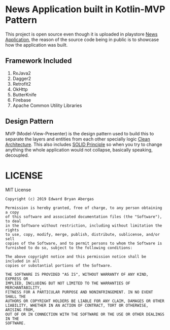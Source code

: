 
# News Application built in Kotlin-MVP Pattern
This project is open source even though it is uploaded in playstore [News Application](https://play.google.com/store/apps/details?id=com.tickr.tickr), the reason of the source code being in public is to showcase how the application was built.

## Framework Included
 1. RxJava2
 2. Dagger2
 3. Retrofit2
 4. OkHttp
 5. ButterKnife
 6. Firebase
 7. Apache Common Utility Libraries
## Design Pattern
MVP (Model-View-Presenter) is the design pattern used to build this to separate the layers and entities from each other specially logic [Clean Architecture](https://github.com/Bry1337/fuzzy-computing-machine). This also includes [SOLID Principle](https://www.baeldung.com/solid-principles) so when you try to change anything the whole application would not collapse, basically speaking, decoupled.

# LICENSE
MIT License
```
Copyright (c) 2019 Edward Bryan Abergas

Permission is hereby granted, free of charge, to any person obtaining a copy
of this software and associated documentation files (the "Software"), to deal
in the Software without restriction, including without limitation the rights
to use, copy, modify, merge, publish, distribute, sublicense, and/or sell
copies of the Software, and to permit persons to whom the Software is
furnished to do so, subject to the following conditions:

The above copyright notice and this permission notice shall be included in all
copies or substantial portions of the Software.

THE SOFTWARE IS PROVIDED "AS IS", WITHOUT WARRANTY OF ANY KIND, EXPRESS OR
IMPLIED, INCLUDING BUT NOT LIMITED TO THE WARRANTIES OF MERCHANTABILITY,
FITNESS FOR A PARTICULAR PURPOSE AND NONINFRINGEMENT. IN NO EVENT SHALL THE
AUTHORS OR COPYRIGHT HOLDERS BE LIABLE FOR ANY CLAIM, DAMAGES OR OTHER
LIABILITY, WHETHER IN AN ACTION OF CONTRACT, TORT OR OTHERWISE, ARISING FROM,
OUT OF OR IN CONNECTION WITH THE SOFTWARE OR THE USE OR OTHER DEALINGS IN THE
SOFTWARE.
```

